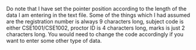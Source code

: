 Do note that I have set the pointer position according to the length of the data I am entering in the text file. Some of the things which I had assumed are the registration number is always 9 characters long, subject code is either CSE1001/CSE1002, proctor ID is 4 characters long, marks is just 2 characters long. You would need to change the code accordingly if you want to enter some other type of data.
